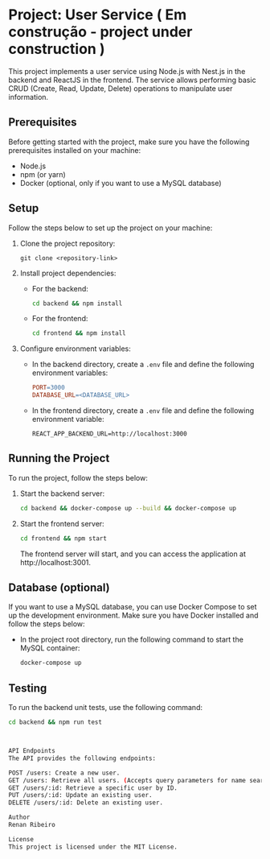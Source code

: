 # Project: User Service ( Em construção - project under construction )

This project implements a user service using Node.js with Nest.js in the backend and ReactJS in the frontend. The service allows performing basic CRUD (Create, Read, Update, Delete) operations to manipulate user information.

## Prerequisites

Before getting started with the project, make sure you have the following prerequisites installed on your machine:

- Node.js
- npm (or yarn)
- Docker (optional, only if you want to use a MySQL database)

## Setup

Follow the steps below to set up the project on your machine:

1. Clone the project repository:
    ```
    git clone <repository-link>
    ```

2. Install project dependencies:
    - For the backend:
        ```bash
        cd backend && npm install
        ```

    - For the frontend:
        ```bash
        cd frontend && npm install
        ```

3. Configure environment variables:
    - In the backend directory, create a `.env` file and define the following environment variables:
        ```makefile
        PORT=3000
        DATABASE_URL=<DATABASE_URL>
        ```

    - In the frontend directory, create a `.env` file and define the following environment variable:
        ```arduino
        REACT_APP_BACKEND_URL=http://localhost:3000
        ```

## Running the Project

To run the project, follow the steps below:

1. Start the backend server:
    ```bash
    cd backend && docker-compose up --build && docker-compose up
    ```

2. Start the frontend server:
    ```bash
    cd frontend && npm start
    ```

   The frontend server will start, and you can access the application at http://localhost:3001.

## Database (optional)

If you want to use a MySQL database, you can use Docker Compose to set up the development environment. Make sure you have Docker installed and follow the steps below:

- In the project root directory, run the following command to start the MySQL container:
    ```bash
    docker-compose up
    ```

## Testing

To run the backend unit tests, use the following command:
```bash
cd backend && npm run test



API Endpoints
The API provides the following endpoints:

POST /users: Create a new user.
GET /users: Retrieve all users. (Accepts query parameters for name search)
GET /users/:id: Retrieve a specific user by ID.
PUT /users/:id: Update an existing user.
DELETE /users/:id: Delete an existing user.

Author
Renan Ribeiro

License
This project is licensed under the MIT License.
